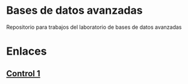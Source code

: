# Bases de datos avanzadas
Repositorio para trabajos del laboratorio de bases de datos avanzadas

# Enlaces

## [Control 1](https://github.com/solarc3/tbd/tree/main/Control1)
